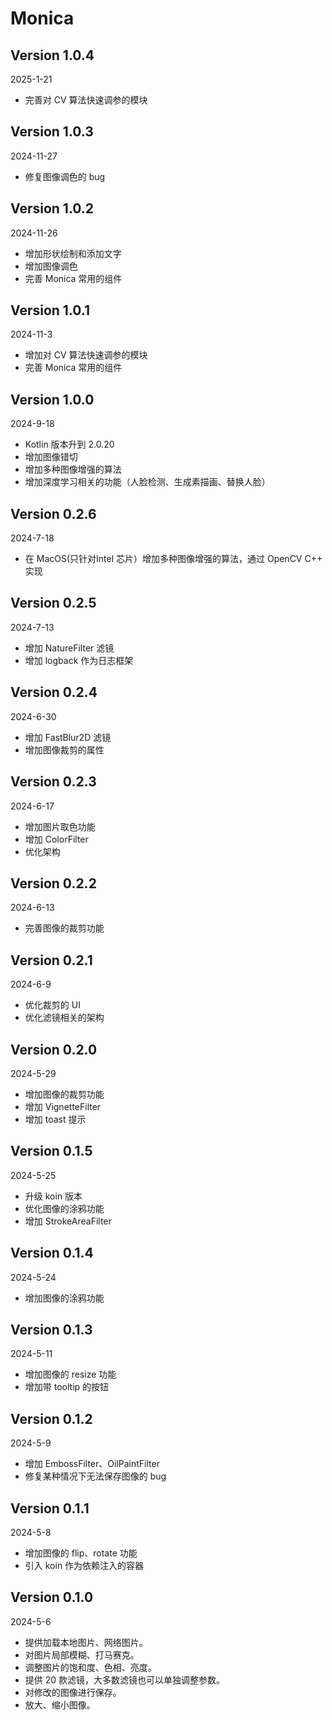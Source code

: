 Monica
===

Version 1.0.4
---
2025-1-21
* 完善对 CV 算法快速调参的模块

Version 1.0.3
---
2024-11-27
* 修复图像调色的 bug

Version 1.0.2
---
2024-11-26
* 增加形状绘制和添加文字
* 增加图像调色
* 完善 Monica 常用的组件

Version 1.0.1
---
2024-11-3
* 增加对 CV 算法快速调参的模块
* 完善 Monica 常用的组件

Version 1.0.0
---
2024-9-18
* Kotlin 版本升到 2.0.20
* 增加图像错切
* 增加多种图像增强的算法
* 增加深度学习相关的功能（人脸检测、生成素描画、替换人脸）

Version 0.2.6
---
2024-7-18
* 在 MacOS(只针对Intel 芯片）增加多种图像增强的算法，通过 OpenCV C++ 实现

Version 0.2.5
---
2024-7-13
* 增加 NatureFilter 滤镜
* 增加 logback 作为日志框架

Version 0.2.4
---
2024-6-30
* 增加 FastBlur2D 滤镜
* 增加图像裁剪的属性

Version 0.2.3
---
2024-6-17
* 增加图片取色功能
* 增加 ColorFilter
* 优化架构

Version 0.2.2
---
2024-6-13
* 完善图像的裁剪功能

Version 0.2.1
---
2024-6-9
* 优化裁剪的 UI
* 优化滤镜相关的架构

Version 0.2.0
---
2024-5-29
* 增加图像的裁剪功能
* 增加 VignetteFilter
* 增加 toast 提示

Version 0.1.5
---
2024-5-25
* 升级 koin 版本
* 优化图像的涂鸦功能
* 增加 StrokeAreaFilter

Version 0.1.4
---
2024-5-24
* 增加图像的涂鸦功能

Version 0.1.3
---
2024-5-11
* 增加图像的 resize 功能
* 增加带 tooltip 的按钮

Version 0.1.2
---
2024-5-9
* 增加 EmbossFilter、OilPaintFilter
* 修复某种情况下无法保存图像的 bug

Version 0.1.1
---
2024-5-8
* 增加图像的 flip、rotate 功能
* 引入 koin 作为依赖注入的容器

Version 0.1.0
---
2024-5-6
* 提供加载本地图片、网络图片。
* 对图片局部模糊、打马赛克。
* 调整图片的饱和度、色相、亮度。
* 提供 20 款滤镜，大多数滤镜也可以单独调整参数。
* 对修改的图像进行保存。
* 放大、缩小图像。